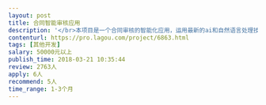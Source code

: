 ```yaml
---                
layout: post       
title: 合同智能审核应用           
description: '</br>本项目是一个合同审核的智能化应用，运用最新的ai和自然语言处理技术：</br>一、主要功能点：</br>1.合同中一般规范问题的审核，如错别字、大小写应、文本前后不一致、违反法律强制性条款、约定不明等。</br>2.将线下打印文本与线上最终审批通过稿的文本进行比对，发现修改内容。</br>3.对合同文本中关键要素进行提取和转化为结构化数据。</br>二、没有成熟的同类产品</br>三、希望团队擅长自然语言处理和机器算法，有一定的相关ai项目经验。</br>'     
contenturl: https://pro.lagou.com/project/6863.html      
tags: [其他开发]            
salary: 50000元以上          
publish_time: 2018-03-21 10:35:44         
review: 2763人                   
apply: 6人                   
recommend: 5人                   
time_range: 1-3个月              
---                 
```


